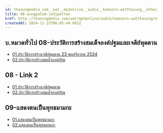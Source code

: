 ```yaml
---
id: thasungmedia_com__wat__mp3online__audio__kamsorn-watthasung__other__08-aungpatom-jediputtan
title: 08-aungpatom-jediputtan
href: http://thasungmedia.com/wat/mp3online/audio/kamsorn-watthasung/other/08-aungpatom-jediputtan.html
createdAt: 2024-11-22T06:05:44.682Z
---
```


## บ.หมวดทั่วไป 08-ประวัติการสร้างสมเด็จองค์ปฐมและเจดีย์พุดตาน

- [01.ประวัติการสร้างเจดีย์พุดตาน 23 พฤศจิกายน 2534](http://www.tamma.info/%E0%B8%98%E0%B8%A3%E0%B8%A3%E0%B8%A1%E0%B8%B0%E0%B8%AB%E0%B8%A5%E0%B8%A7%E0%B8%87%E0%B8%9E%E0%B9%88%E0%B8%AD%E0%B8%A4%E0%B8%B2%E0%B8%A9%E0%B8%B5%E0%B8%A5%E0%B8%B4%E0%B8%87%E0%B8%94%E0%B8%B3/64kbps/%E0%B8%9A.%E0%B8%AB%E0%B8%A1%E0%B8%A7%E0%B8%94%E0%B8%97%E0%B8%B1%E0%B9%88%E0%B8%A7%E0%B9%84%E0%B8%9B/08-%E0%B8%9B%E0%B8%A3%E0%B8%B0%E0%B8%A7%E0%B8%B1%E0%B8%95%E0%B8%B4%E0%B8%81%E0%B8%B2%E0%B8%A3%E0%B8%AA%E0%B8%A3%E0%B9%89%E0%B8%B2%E0%B8%87%E0%B8%AA%E0%B8%A1%E0%B9%80%E0%B8%94%E0%B9%87%E0%B8%88%E0%B8%AD%E0%B8%87%E0%B8%84%E0%B9%8C%E0%B8%9B%E0%B8%90%E0%B8%A1%E0%B9%81%E0%B8%A5%E0%B8%B0%E0%B9%80%E0%B8%88%E0%B8%94%E0%B8%B5%E0%B8%A2%E0%B9%8C%E0%B8%9E%E0%B8%B8%E0%B8%94%E0%B8%95%E0%B8%B2%E0%B8%99/01.%E0%B8%9B%E0%B8%A3%E0%B8%B0%E0%B8%A7%E0%B8%B1%E0%B8%95%E0%B8%B4%E0%B8%81%E0%B8%B2%E0%B8%A3%E0%B8%AA%E0%B8%A3%E0%B9%89%E0%B8%B2%E0%B8%87%E0%B9%80%E0%B8%88%E0%B8%94%E0%B8%B5%E0%B8%A2%E0%B9%8C%E0%B8%9E%E0%B8%B8%E0%B8%94%E0%B8%95%E0%B8%B2%E0%B8%99@23%20%E0%B8%9E%E0%B8%A4%E0%B8%A8%E0%B8%88%E0%B8%B4%E0%B8%81%E0%B8%B2%E0%B8%A2%E0%B8%99%202534.mp3)
- [02.ประวัติการสร้างสมเด็จองค์ปฐม](http://www.tamma.info/%E0%B8%98%E0%B8%A3%E0%B8%A3%E0%B8%A1%E0%B8%B0%E0%B8%AB%E0%B8%A5%E0%B8%A7%E0%B8%87%E0%B8%9E%E0%B9%88%E0%B8%AD%E0%B8%A4%E0%B8%B2%E0%B8%A9%E0%B8%B5%E0%B8%A5%E0%B8%B4%E0%B8%87%E0%B8%94%E0%B8%B3/64kbps/%E0%B8%9A.%E0%B8%AB%E0%B8%A1%E0%B8%A7%E0%B8%94%E0%B8%97%E0%B8%B1%E0%B9%88%E0%B8%A7%E0%B9%84%E0%B8%9B/08-%E0%B8%9B%E0%B8%A3%E0%B8%B0%E0%B8%A7%E0%B8%B1%E0%B8%95%E0%B8%B4%E0%B8%81%E0%B8%B2%E0%B8%A3%E0%B8%AA%E0%B8%A3%E0%B9%89%E0%B8%B2%E0%B8%87%E0%B8%AA%E0%B8%A1%E0%B9%80%E0%B8%94%E0%B9%87%E0%B8%88%E0%B8%AD%E0%B8%87%E0%B8%84%E0%B9%8C%E0%B8%9B%E0%B8%90%E0%B8%A1%E0%B9%81%E0%B8%A5%E0%B8%B0%E0%B9%80%E0%B8%88%E0%B8%94%E0%B8%B5%E0%B8%A2%E0%B9%8C%E0%B8%9E%E0%B8%B8%E0%B8%94%E0%B8%95%E0%B8%B2%E0%B8%99/02.%E0%B8%9B%E0%B8%A3%E0%B8%B0%E0%B8%A7%E0%B8%B1%E0%B8%95%E0%B8%B4%E0%B8%81%E0%B8%B2%E0%B8%A3%E0%B8%AA%E0%B8%A3%E0%B9%89%E0%B8%B2%E0%B8%87%E0%B8%AA%E0%B8%A1%E0%B9%80%E0%B8%94%E0%B9%87%E0%B8%88%E0%B8%AD%E0%B8%87%E0%B8%84%E0%B9%8C%E0%B8%9B%E0%B8%90%E0%B8%A1.mp3)

## 08 - Link 2

- [01.ประวัติการสร้างเจดีย์พุดตาน](http://ia601500.us.archive.org/24/items/Luangpho-thet/01..mp3)
- [02.ประวัติการสร้างสมเด็จองค์ปฐม](http://ia601500.us.archive.org/24/items/Luangpho-thet/02..mp3)

## 09-แสดงตนเป็นพุทธมามกะ

- [01.แสดงตนเป็นพุทธมามกะ](http://www.tamma.info/%E0%B8%98%E0%B8%A3%E0%B8%A3%E0%B8%A1%E0%B8%B0%E0%B8%AB%E0%B8%A5%E0%B8%A7%E0%B8%87%E0%B8%9E%E0%B9%88%E0%B8%AD%E0%B8%A4%E0%B8%B2%E0%B8%A9%E0%B8%B5%E0%B8%A5%E0%B8%B4%E0%B8%87%E0%B8%94%E0%B8%B3/64kbps/%E0%B8%9A.%E0%B8%AB%E0%B8%A1%E0%B8%A7%E0%B8%94%E0%B8%97%E0%B8%B1%E0%B9%88%E0%B8%A7%E0%B9%84%E0%B8%9B/09-%E0%B9%81%E0%B8%AA%E0%B8%94%E0%B8%87%E0%B8%95%E0%B8%99%E0%B9%80%E0%B8%9B%E0%B9%87%E0%B8%99%E0%B8%9E%E0%B8%B8%E0%B8%97%E0%B8%98%E0%B8%A1%E0%B8%B2%E0%B8%A1%E0%B8%81%E0%B8%B0/01.%E0%B9%81%E0%B8%AA%E0%B8%94%E0%B8%87%E0%B8%95%E0%B8%99%E0%B9%80%E0%B8%9B%E0%B9%87%E0%B8%99%E0%B8%9E%E0%B8%B8%E0%B8%97%E0%B8%98%E0%B8%A1%E0%B8%B2%E0%B8%A1%E0%B8%81%E0%B8%B0.mp3)
- [02.แสดงตนเป็นพุทธมามกะ](http://www.tamma.info/%E0%B8%98%E0%B8%A3%E0%B8%A3%E0%B8%A1%E0%B8%B0%E0%B8%AB%E0%B8%A5%E0%B8%A7%E0%B8%87%E0%B8%9E%E0%B9%88%E0%B8%AD%E0%B8%A4%E0%B8%B2%E0%B8%A9%E0%B8%B5%E0%B8%A5%E0%B8%B4%E0%B8%87%E0%B8%94%E0%B8%B3/64kbps/%E0%B8%9A.%E0%B8%AB%E0%B8%A1%E0%B8%A7%E0%B8%94%E0%B8%97%E0%B8%B1%E0%B9%88%E0%B8%A7%E0%B9%84%E0%B8%9B/09-%E0%B9%81%E0%B8%AA%E0%B8%94%E0%B8%87%E0%B8%95%E0%B8%99%E0%B9%80%E0%B8%9B%E0%B9%87%E0%B8%99%E0%B8%9E%E0%B8%B8%E0%B8%97%E0%B8%98%E0%B8%A1%E0%B8%B2%E0%B8%A1%E0%B8%81%E0%B8%B0/02.%E0%B9%81%E0%B8%AA%E0%B8%94%E0%B8%87%E0%B8%95%E0%B8%99%E0%B9%80%E0%B8%9B%E0%B9%87%E0%B8%99%E0%B8%9E%E0%B8%B8%E0%B8%97%E0%B8%98%E0%B8%A1%E0%B8%B2%E0%B8%A1%E0%B8%81%E0%B8%B0.mp3)
